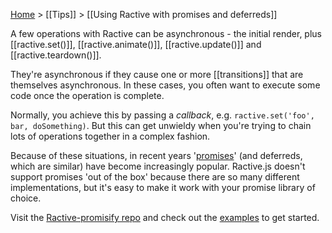[Home](ractive-js-documentation) > [[Tips]] > [[Using Ractive with promises and deferreds]]

A few operations with Ractive can be asynchronous - the initial render, plus [[ractive.set()]], [[ractive.animate()]], [[ractive.update()]] and [[ractive.teardown()]].

They're asynchronous if they cause one or more [[transitions]] that are themselves asynchronous. In these cases, you often want to execute some code once the operation is complete.

Normally, you achieve this by passing a *callback*, e.g. `ractive.set('foo', bar, doSomething)`. But this can get unwieldy when you're trying to chain lots of operations together in a complex fashion.

Because of these situations, in recent years '[promises](http://promises-aplus.github.io/promises-spec/)' (and deferreds, which are similar) have become increasingly popular. Ractive.js doesn't support promises 'out of the box' because there are so many different implementations, but it's easy to make it work with your promise library of choice.

Visit the [Ractive-promisify repo](https://github.com/RactiveJS/Ractive-promisify) and check out the [examples](http://www.rich-harris.co.uk/Ractive-promisify) to get started.
